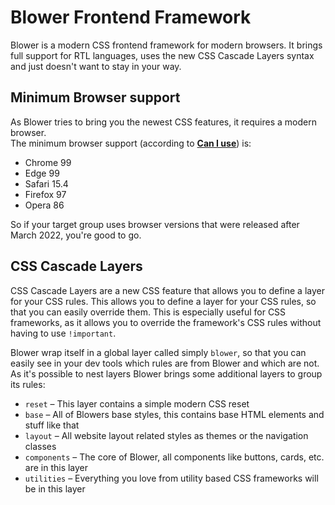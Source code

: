 # Blower Frontend Framework

Blower is a modern CSS frontend framework for modern browsers. It brings full support for RTL languages, uses the new CSS Cascade Layers syntax and just doesn't want to stay in your way.

## Minimum Browser support
As Blower tries to bring you the newest CSS features, it requires a modern browser.  
The minimum browser support (according to **[Can I use](https://caniuse.com/css-cascade-layers)**) is:

* Chrome 99
* Edge 99
* Safari 15.4
* Firefox 97
* Opera 86

So if your target group uses browser versions that were released after March 2022, you're good to go.

## CSS Cascade Layers
CSS Cascade Layers are a new CSS feature that allows you to define a layer for your CSS rules. This allows you to define a layer for your CSS rules, so that you can easily override them. This is especially useful for CSS frameworks, as it allows you to override the framework's CSS rules without having to use `!important`. 

Blower wrap itself in a global layer called simply `blower`, so that you can easily see in your dev tools which rules are from Blower and which are not. As it's possible to nest layers Blower brings some additional layers to group its rules:
* `reset` – This layer contains a simple modern CSS reset 
* `base` – All of Blowers base styles, this contains base HTML elements and stuff like that
* `layout` – All website layout related styles as themes or the navigation classes
* `components` – The core of Blower, all components like buttons, cards, etc. are in this layer
* `utilities` – Everything you love from utility based CSS frameworks will be in this layer
